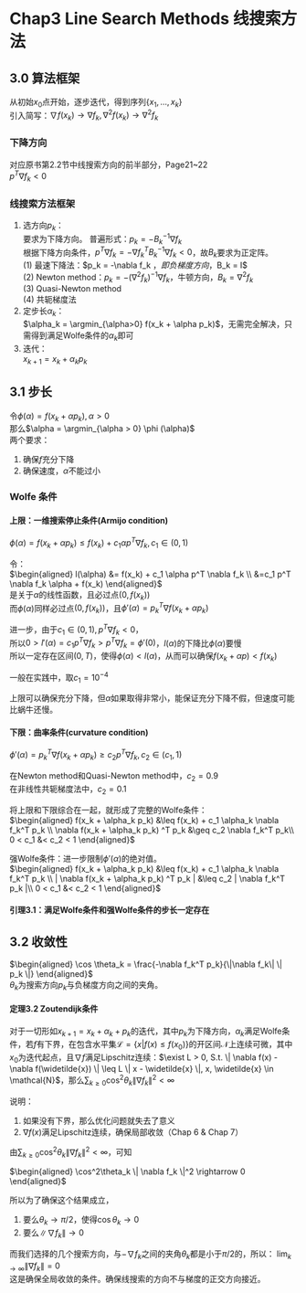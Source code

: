 # Chap3 Line Search Methods 线搜索方法
## 3.0 算法框架
从初始$x_0$点开始，逐步迭代，得到序列$\{x_1, \dots, x_k\}$  
引入简写：$\nabla f(x_k) \rightarrow \nabla f_k, \nabla^2f(x_k) \rightarrow \nabla^2 f_k$
### 下降方向
对应原书第2.2节中线搜索方向的前半部分，Page21~22  
$p^T \nabla f_k < 0$
### 线搜索方法框架
1. 选方向$p_k$：  
    要求为下降方向。
    普遍形式：$p_k = -B_k^{-1} \nabla f_k$  
    根据下降方向条件，$p^T \nabla f_k = -\nabla f_k^T B_k^{-1} \nabla f_k < 0$，故$B_k$要求为正定阵。   
    (1) 最速下降法：$p_k = -\nabla f_k $，即负梯度方向，$B_k = I$  
    (2) Newton method：$p_k = -(\nabla^2 f_k)^{-1} \nabla f_k$，牛顿方向，$B_k = \nabla^2 f_k$  
    (3) Quasi-Newton method  
    (4) 共轭梯度法
2. 定步长$\alpha_k$：  
    $\alpha_k = \argmin_{\alpha>0} f(x_k + \alpha p_k)$，无需完全解决，只需得到满足Wolfe条件的$\alpha_k$即可
3. 迭代：  
    $x_{k+1} = x_k + \alpha_k p_k$

## 3.1 步长
令$\phi(\alpha) = f(x_k + \alpha p_k), \alpha > 0$  
那么$\alpha = \argmin_{\alpha > 0} \phi (\alpha)$  
两个要求：
1. 确保$f$充分下降
2. 确保速度，$\alpha$不能过小

### Wolfe 条件
#### 上限：一维搜索停止条件(Armijo condition)
$\phi(\alpha) = f(x_k + \alpha p_k) \leq f(x_k) + c_1 \alpha p^T \nabla f_k, c_1 \in (0, 1)$  
  
令：  
$\begin{aligned}
l(\alpha) &= f(x_k) + c_1 \alpha p^T \nabla f_k \\
&=c_1 p^T \nabla f_k \alpha + f(x_k)
\end{aligned}$  
是关于$\alpha$的线性函数，且必过点$(0, f(x_k))$  
而$\phi(\alpha)$同样必过点$(0, f(x_k))$，且$\phi'(\alpha) = p_k^T \nabla f(x_k + \alpha p_k)$  

进一步，由于$c_1 \in (0,1), p^T \nabla f_k < 0$，  
所以$0 > l'(\alpha) = c_1 p^T \nabla f_k > p^T \nabla f_k = \phi'(0)$，$l(\alpha)$的下降比$\phi(\alpha)$要慢  
所以一定存在区间$(0, T)$，使得$\phi(\alpha) < l(\alpha)$，从而可以确保$f(x_k + \alpha p) < f(x_k)$

一般在实践中，取$c_1 = 10^{-4}$

上限可以确保充分下降，但$\alpha$如果取得非常小，能保证充分下降不假，但速度可能比蜗牛还慢。

#### 下限：曲率条件(curvature condition)  
$\phi'(\alpha) = p_k^T \nabla f(x_k + \alpha p_k) \geq c_2 p^T \nabla f_k, c_2 \in (c_1, 1)$

在Newton method和Quasi-Newton method中，$c_2 = 0.9$  
在非线性共轭梯度法中，$c_2 = 0.1$  

将上限和下限综合在一起，就形成了完整的Wolfe条件：  
$\begin{aligned}
f(x_k + \alpha_k p_k) &\leq f(x_k) + c_1 \alpha_k \nabla f_k^T p_k \\
\nabla f(x_k + \alpha_k p_k) ^T p_k &\geq c_2 \nabla f_k^T p_k\\
0 < c_1 &< c_2 < 1
\end{aligned}$

强Wolfe条件：进一步限制$\phi'(\alpha)$的绝对值。  
$\begin{aligned}
f(x_k + \alpha_k p_k) &\leq f(x_k) + c_1 \alpha_k \nabla f_k^T p_k \\
| \nabla f(x_k + \alpha_k p_k) ^T p_k | &\leq c_2 | \nabla f_k^T p_k |\\
0 < c_1 &< c_2 < 1
\end{aligned}$

#### 引理3.1：满足Wolfe条件和强Wolfe条件的步长一定存在

## 3.2 收敛性
$\begin{aligned}
    \cos \theta_k = \frac{-\nabla f_k^T p_k}{\|\nabla f_k\| \| p_k \|}
\end{aligned}$  
$\theta_k$为搜索方向$p_k$与负梯度方向之间的夹角。  

#### 定理3.2 Zoutendijk条件
对于一切形如$x_{k+1} = x_k + \alpha_k + p_k$的迭代，其中$p_k$为下降方向，$\alpha_k$满足Wolfe条件，若$f$有下界，在包含水平集$\mathcal{L} = \{x | f(x) \leq f(x_0)\}$的开区间$\mathcal{N}$上连续可微，其中$x_0$为迭代起点，且$\nabla f$满足Lipschitz连续：$\exist L > 0, S.t. \| \nabla f(x) - \nabla f(\widetilde{x}) \| \leq L \| x - \widetilde{x} \|, x, \widetilde{x} \in \mathcal{N}$，那么$\sum_{k \geq 0} \cos ^2 \theta_k \| \nabla f_k \|^2 < \infty$

说明：
1. 如果没有下界，那么优化问题就失去了意义
2. $\nabla f(x)$满足Lipschitz连续，确保局部收敛（Chap 6 & Chap 7）

由$\sum_{k \geq 0} \cos ^2 \theta_k \| \nabla f_k \|^2 < \infty$，可知

$\begin{aligned}
    \cos^2\theta_k \| \nabla f_k \|^2 \rightarrow 0
\end{aligned}$  

所以为了确保这个结果成立，
1. 要么$\theta_k \rightarrow \pi / 2$，使得$\cos \theta_k \rightarrow 0$
2. 要么$\| \nabla f_k \| \rightarrow 0$

而我们选择的几个搜索方向，与$-\nabla f_k$之间的夹角$\theta_k$都是小于$\pi /2$的，所以：
$\lim _{k \rightarrow \infty} \| \nabla f_k \| = 0$  
这是确保全局收敛的条件。确保线搜索的方向不与梯度的正交方向接近。
